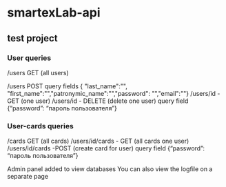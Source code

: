 # smartexLab-api
## test project

### User queries
<p>/users GET (all users)</p>
/users POST query fields { "last_name":"", "first_name":"","patronymic_name":"","password": "","email":""}
/users/id - GET (one user)
/users/id - DELETE (delete one user) query field {“password”: “пароль пользователя”}

### User-cards queries
/cards GET (all cards)
/users/id/cards - GET (all cards one user)
/users/id/cards -POST (create card for user) query field {“password”: “пароль пользователя”}

Admin panel added to view databases
You can also view the logfile on a separate page
